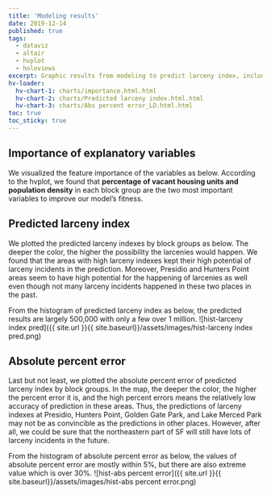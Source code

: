 ```yaml
---
title: 'Modeling results'
date: 2019-12-14
published: true
tags:
  - dataviz
  - altair
  - hvplot
  - holoviews
excerpt: Graphic results from modeling to predict larceny index, including hvplots and static seabon plots.
hv-loader:
  hv-chart-1: charts/importance.html.html
  hv-chart-2: charts/Predicted larceny index.html.html
  hv-chart-3: charts/Abs percent error_LD.html.html
toc: true
toc_sticky: true
---
```


## Importance of explanatory variables
We visualized the feature importance of the variables as below. According to the hvplot, we found that **percentage of vacant housing units and population density** in each block group are the two most important variables to improve our model’s fitness.
<div id="hv-chart-1"></div>

## Predicted larceny index
We plotted the predicted larceny indexes by block groups as below. The deeper the color, the higher the possibility the larcenies would happen. We found that the areas with high larceny indexes kept their high potential of larceny incidents in the prediction. Moreover, Presidio and Hunters Point areas seem to have high potential for the happening of larcenies as well even though not many larceny incidents happened in these two places in the past. 
<div id="hv-chart-2"></div>

From the histogram of predicted larceny index as below, the predicted results are largely 500,000 with only a few over 1 million. 
![hist-larceny index pred]({{ site.url }}{{ site.baseurl}}/assets/images/hist-larceny index pred.png)

## Absolute percent error
Last but not least, we plotted the absolute percent error of predicted larceny index by block groups. In the map, the deeper the color, the higher the percent error it is, and the high percent errors means the relatively low accuracy of prediction in these areas. Thus, the predictions of larceny indexes at Presidio, Hunters Point, Golden Gate Park, and Lake Merced Park may not be as convincible as the predictions in other places. However, after all, we could be sure that the northeastern part of SF will still have lots of larceny incidents in the future.
<div id="hv-chart-3"></div>

From the histogram of absolute percent error as below, the values of absolute percent error are mostly within 5%, but there are also extreme value which is over 30%.
![hist-abs percent error]({{ site.url }}{{ site.baseurl}}/assets/images/hist-abs percent error.png)
